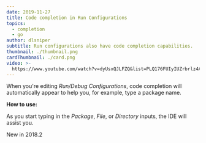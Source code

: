 ```yaml
---
date: 2019-11-27
title: Code completion in Run Configurations
topics:
  - completion
  - go
author: dlsniper
subtitle: Run configurations also have code completion capabilities.
thumbnail: ./thumbnail.png
cardThumbnail: ./card.png
video: >-
  https://www.youtube.com/watch?v=dyUsxQJLFZQ&list=PLQ176FUIyIUZrbrlz4AY1V8VzBJKZyVlW&index=13
---
```

When you're editing _Run/Debug Configurations_, code completion will 
automatically appear to help you, for example, type a package name.

**How to use:**

As you start typing in the _Package_, _File_, or _Directory_ inputs, the IDE will 
assist you.

<span class="tag is-rounded">New in 2018.2</span>
